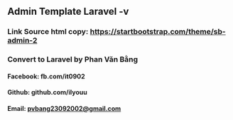 ## Admin Template Laravel -v

### Link Source html copy: https://startbootstrap.com/theme/sb-admin-2 

### Convert to Laravel by Phan Văn Bằng

#### Facebook: fb.com/it0902
#### Github: github.com/ilyouu
#### Email: pvbang23092002@gmail.com 